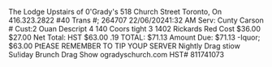 The Lodge Upstairs of 0'Grady's 518 Church Street Toronto, On 416.323.2822 #40 Trans #; 264707 22/06/20241:32 AM Serv: Cunty Carson # Cust:2 Ouan Descript 4 140 Coors tight 3 1402 Rickards Red Cost $36.00 $27.00 Net Total: HST $63.00 .19 TOTAL: $71.13 Amount Due: $71.13 -Iquor; $63.00 PtEASE REMEMBER TO TIP YOUP SERVER Nightly Drag stiow Su!iday Brunch Drag Show ogradyschurch.com HST# 811741073